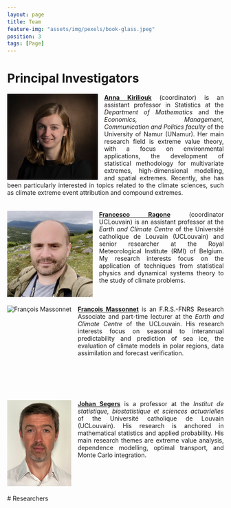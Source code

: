 ```yaml
---
layout: page
title: Team
feature-img: "assets/img/pexels/book-glass.jpeg"
position: 3
tags: [Page]
---
```


# Principal Investigators

<div style="display: block; margin-bottom: 20px;">
    <img src="/assets/img/pics/AnnaKiriliouk.jpg" height="200px" alt="Anna Kiriliouk" style="float: left; margin-right: 15px;">
    <p align="justify" style="margin-top: 0;">
        <a href="http://annakiriliouk.weebly.com/" target="_blank"><strong>Anna Kiriliouk</strong></a> (coordinator) is an assistant professor in Statistics at the <em>Department of Mathematics</em> and the <em>Economics, Management, Communication and Politics faculty</em> of the University of Namur (UNamur). Her main research field is extreme value theory, with a focus on environmental applications, the development of statistical methodology for multivariate extremes, high-dimensional modelling, and spatial extremes. Recently, she has been particularly interested in topics related to the climate sciences, such as climate extreme event attribution and compound extremes.
    </p>
    <div style="clear: both;"></div>
</div>

<div style="display: block; margin-bottom: 20px;">
    <img src="/assets/img/pics/FrancescoRagone_new.png" height="200px" alt="Francesco Ragone" style="float: left; margin-right: 15px;">
    <p align="justify" style="margin-top: 0;">
        <a href="https://uclouvain.be/en/directories/francesco.ragone" target="_blank"><strong>Francesco Ragone</strong></a> (coordinator UCLouvain) is an assistant professor at the <em>Earth and Climate Centre</em> of the Université catholique de Louvain (UCLouvain) and senior researcher at the Royal Meteorological Institute (RMI) of Belgium. My research interests focus on the application of techniques from statistical physics and dynamical systems theory to the study of climate problems.
    </p>
    <div style="clear: both;"></div>
</div>

<div style="display: block; margin-bottom: 20px;">
    <img src="/assets/img/pics/FrancoisMassonnet.jpg" height="200px" alt="François Massonnet" style="float: left; margin-right: 15px;">
    <p align="justify" style="margin-top: 0;">
        <a href="https://www.climate.be/u/fmasson" target="_blank"><strong>François Massonnet</strong></a> is an F.R.S.-FNRS Research Associate and part-time lecturer at the <em>Earth and Climate Centre</em> of the UCLouvain. His research interests focus on seasonal to interannual predictability and prediction of sea ice, the evaluation of climate models in polar regions, data assimilation and forecast verification.
    </p>
    <div style="clear: both;"></div>
</div>

<div style="display: block; margin-bottom: 20px;">
    <img src="/assets/img/pics/JohanSegers.jpg" height="200px" alt="Johan Segers" style="float: left; margin-right: 15px;">
    <p align="justify" style="margin-top: 0;">
        <a href="https://perso.uclouvain.be/johan.segers/index.html" target="_blank"><strong>Johan Segers</strong></a> is a professor at the <em>Institut de statistique, biostatistique et sciences actuarielles</em> of the Université catholique de Louvain (UCLouvain). His research is anchored in mathematical statistics and applied probability. His main research themes are extreme value analysis, dependence modelling, optimal transport, and Monte Carlo integration.
    </p>
    <div style="clear: both;"></div>
</div>
# Researchers
